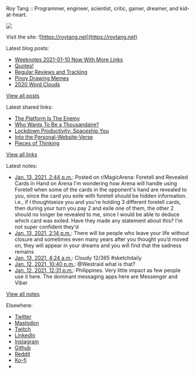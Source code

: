 Roy Tang :: Programmer, engineer, scientist, critic, gamer, dreamer, and kid-at-heart.

![](https://roytang.net/static/img/profile.jpg)

Visit the site: ![https://roytang.net](https://roytang.net)

Latest blog posts:

- [Weeknotes 2021-01-10 Now With More Links](https://roytang.net/2021/01/weeknotes-2021-01-10/)
- [Quotes!](https://roytang.net/2021/01/quotes/)
- [Regular Reviews and Tracking](https://roytang.net/2021/01/regular-reviews/)
- [Pinoy Drawing Memes](https://roytang.net/2021/01/pinoy-drawing-memes/)
- [2020 Word Clouds](https://roytang.net/2021/01/word-clouds/)

[View all posts](https://roytang.net/blog)

Latest shared links:

- [The Platform Is The Enemy](https://roytang.net/2021/01/the-platform-is-the-enemy/)
- [Who Wants To Be a Thousandaire?](https://roytang.net/2021/01/who-wants-to-be-a-thousandaire/)
- [Lockdown Productivity: Spaceship You](https://roytang.net/2021/01/lockdown-productivity-spaceship-you/)
- [Into the Personal-Website-Verse](https://roytang.net/2021/01/into-the-personal-website-verse/)
- [Pieces of Thinking](https://roytang.net/2021/01/pieces-of-thinking/)

[View all links](https://roytang.net/links)

Latest notes:

- [Jan. 13, 2021, 2:44 p.m.](https://roytang.net/2021/01/kw2qun/): Posted on r/MagicArena: Foretell and Revealed Cards in Hand on Arena I&#x27;m wondering how Arena will handle using Foretell when some of the cards in the opponent&#x27;s hand are revealed to you, since the card you exile with foretell should be hidden information. i.e., if I thoughtseize you and you&#x27;re holding 3 different foretell cards, then during your turn you pay 2 and exile one of them, the other 2 should no longer be revealed to me, since I would be able to deduce which card was exiled. Have they made any statement about this? I&#x27;m not super confident they&#x27;d
- [Jan. 13, 2021, 2:14 p.m.](https://roytang.net/2021/01/1349238475199979521/): There will be people who leave your life without closure and sometimes even many years after you thought you’d moved on, they will appear in your dreams and you will find that the sadness remains
- [Jan. 13, 2021, 4:24 a.m.](https://roytang.net/2021/01/1349089955872534528/): Cloudy 12/365 #sketchdaily
- [Jan. 12, 2021, 10:40 p.m.](https://roytang.net/2021/01/1349003322246754304/): @Westraid what is that?
- [Jan. 12, 2021, 12:31 p.m.](https://roytang.net/2021/01/gix8ts5/): Philippines. Very little impact as few people use it here. The dominant messaging apps here are Messenger and Viber

[View all notes](https://roytang.net/notes)

Elsewhere:

- [Twitter](https://twitter.com/roytang)
- [Mastodon](https://mastodon.technology/@roytang)
- [Twitch](https://twitch.tv/twitchyroy)
- [LinkedIn](https://www.linkedin.com/in/roytang)
- [Instagram](https://instagram.com/roytang0400)
- [Github](https://github.com/roytang)
- [Reddit](https://reddit.com/u/hungryroy)
- [Ko-fi](https://ko-fi.com/roytang)
- [](mailto:hello@roytang.net)